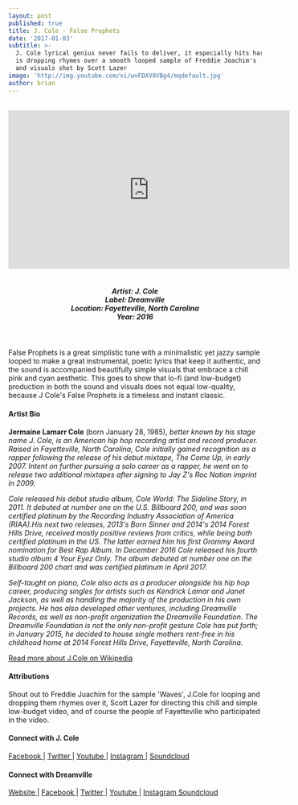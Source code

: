 ```yaml
---
layout: post
published: true
title: J. Cole - False Prophets
date: '2017-01-03'
subtitle: >-
  J. Cole lyrical genius never fails to deliver, it especially hits hard when he
  is dropping rhymes over a smooth looped sample of Freddie Joachim's 'Waves'
  and visuals shot by Scott Lazer
image: 'http://img.youtube.com/vi/wvFDXV0VBg4/mqdefault.jpg'
author: brian
---
```

<br />
<div class="embed-container">
<iframe allowfullscreen="" frameborder="0" height="315" src="https://www.youtube.com/embed/wvFDXV0VBg4?rel=0" width="560"></iframe></div>
<br>
<h5 style="text-align: center;">
Artist: J. Cole <br>
Label: Dreamville <br>
Location: Fayetteville, North Carolina <br>
Year: 2016
</h5>
<br>


False Prophets is a great simplistic tune with a minimalistic yet jazzy sample looped to make a great instrumental, poetic lyrics that keep it authentic, and the sound is accompanied beautifully simple visuals that embrace a chill pink and cyan aesthetic. This goes to show that lo-fi (and low-budget) production in both the sound and visuals does not equal low-quality, because J Cole's False Prophets is a timeless and instant classic.


#### Artist Bio

**Jermaine Lamarr Cole** (born January 28, 1985), *better known by his stage name J. Cole, is an American hip hop recording artist and record producer. Raised in Fayetteville, North Carolina, Cole initially gained recognition as a rapper following the release of his debut mixtape, The Come Up, in early 2007. Intent on further pursuing a solo career as a rapper, he went on to release two additional mixtapes after signing to Jay Z's Roc Nation imprint in 2009.*

*Cole released his debut studio album, Cole World: The Sideline Story, in 2011. It debuted at number one on the U.S. Billboard 200, and was soon certified platinum by the Recording Industry Association of America (RIAA).His next two releases, 2013's Born Sinner and 2014's 2014 Forest Hills Drive, received mostly positive reviews from critics, while being both certified platinum in the US. The latter earned him his first Grammy Award nomination for Best Rap Album. In December 2016 Cole released his fourth studio album 4 Your Eyez Only. The album debuted at number one on the Billboard 200 chart and was certified platinum in April 2017.*

*Self-taught on piano, Cole also acts as a producer alongside his hip hop career, producing singles for artists such as Kendrick Lamar and Janet Jackson, as well as handling the majority of the production in his own projects. He has also developed other ventures, including Dreamville Records, as well as non-profit organization the Dreamville Foundation. The Dreamville Foundation is not the only non-profit gesture Cole has put forth; in January 2015, he decided to house single mothers rent-free in his childhood home at 2014 Forest Hills Drive, Fayetteville, North Carolina.*

[Read more about J.Cole on Wikipedia](https://en.wikipedia.org/wiki/J._Cole)

#### Attributions

Shout out to Freddie Juachim for the sample 'Waves', J.Cole for looping and dropping them rhymes over it, Scott Lazer for directing this chill and simple low-budget video, and of course the people of Fayetteville who participated in the video. 

#### Connect with J. Cole

<a class="fa fa-facebook" href="https://www.facebook.com/JColeMusic/" target="_blank"> Facebook </a> |
<a class="fa fa-twitter" href="https://twitter.com/jcolenc" target="_blank"> Twitter </a> |
<a class="fa fa-youtube" href="https://www.youtube.com/user/JColeMusic" target="_blank"> Youtube </a> |
<a class="fa fa-instagram" href="https://www.instagram.com/realcoleworld/" target="_blank"> Instagram </a> |
<a class="fa fa-soundcloud" href="https://soundcloud.com/j-cole" target="_blank"> Soundcloud </a> 


#### Connect with Dreamville

<a class="fa fa-globe" href="http://www.dreamville.com/" target="_blank"> Website </a> |
<a class="fa fa-facebook" href="https://www.facebook.com/dreamville/" target="_blank"> Facebook </a> |
<a class="fa fa-twitter" href="https://twitter.com/dreamville" target="_blank"> Twitter </a> |
<a class="fa fa-youtube" href="https://www.youtube.com/user/dreamvillerecords" target="_blank"> Youtube </a> |
<a class="fa fa-instagram" href="https://www.instagram.com/dreamville/" target="_blank"> Instagram </a>
<a class="fa fa-soundcloud" href="https://soundcloud.com/dreamvillerecords" target="_blank"> Soundcloud </a>
